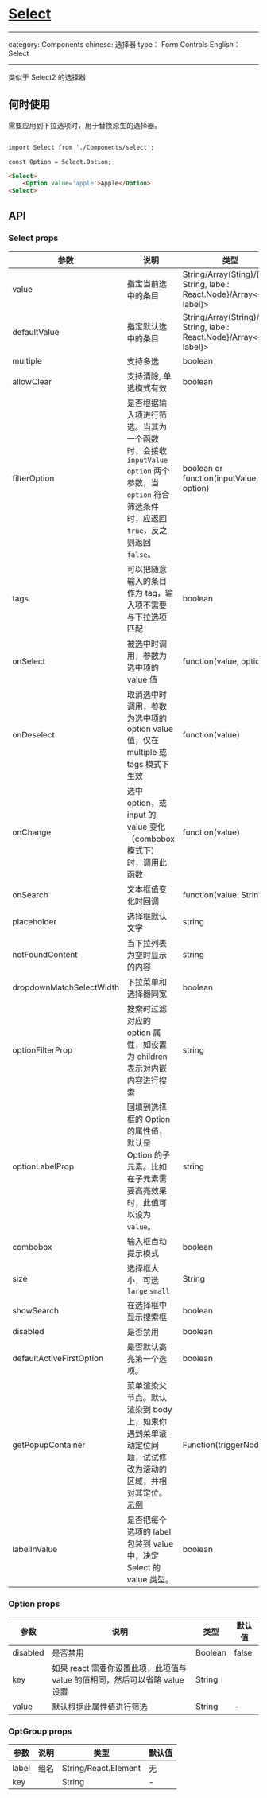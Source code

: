 # [Select](http://naotu.baidu.com/file/8d654ac25a8b27c4e3ece259370aae2e?token=f63e1566705c1ce6)

---

category: Components
chinese: 选择器
type： Form Controls
English： Select

---

类似于 Select2 的选择器

## 何时使用

需要应用到下拉选项时，用于替换原生的选择器。

```html

import Select from './Components/select';

const Option = Select.Option;

<Select>
    <Option value='apple'>Apple</Option>
<Select>

```

## API

### Select props

| 参数     | 说明           | 类型     | 默认值       |
|----------|----------------|----------|--------------|
| value    | 指定当前选中的条目 | String/Array(Sting)/{key: String, label: React.Node}/Array<{key, label}>   |  无  |
| defaultValue | 指定默认选中的条目 | String/Array(String)/{key: String, label: React.Node}/Array<{key, label}>   |  无  |
| multiple   | 支持多选 | boolean | false |
| allowClear   | 支持清除, 单选模式有效 | boolean | false |
| filterOption | 是否根据输入项进行筛选。当其为一个函数时，会接收 `inputValue` `option` 两个参数，当 `option` 符合筛选条件时，应返回 `true`，反之则返回 `false`。 | boolean or function(inputValue, option) | true     |
| tags | 可以把随意输入的条目作为 tag，输入项不需要与下拉选项匹配 | boolean |false |
| onSelect | 被选中时调用，参数为选中项的 value 值 | function(value, option) | 无   |
| onDeselect | 取消选中时调用，参数为选中项的 option value 值，仅在 multiple 或 tags 模式下生效 |  function(value) | 无   |
| onChange | 选中 option，或 input 的 value 变化（combobox 模式下）时，调用此函数 | function(value) | 无 |
| onSearch | 文本框值变化时回调 | function(value: String) |  |
| placeholder | 选择框默认文字 | string | 无 |
| notFoundContent | 当下拉列表为空时显示的内容 | string | 'Not Found' |
| dropdownMatchSelectWidth | 下拉菜单和选择器同宽 | boolean | true |
| optionFilterProp | 搜索时过滤对应的 option 属性，如设置为 children 表示对内嵌内容进行搜索 | string | value |
| optionLabelProp | 回填到选择框的 Option 的属性值，默认是 Option 的子元素。比如在子元素需要高亮效果时，此值可以设为 `value`。 | string | `children` （combobox 模式下为 `value`） |
| combobox | 输入框自动提示模式 | boolean | false |
| size    | 选择框大小，可选 `large` `small`  | String      |      default      |
| showSearch | 在选择框中显示搜索框 | boolean | false |
| disabled | 是否禁用 | boolean | false |
| defaultActiveFirstOption | 是否默认高亮第一个选项。 | boolean | true
| getPopupContainer | 菜单渲染父节点。默认渲染到 body 上，如果你遇到菜单滚动定位问题，试试修改为滚动的区域，并相对其定位。[示例](http://codepen.io/anon/pen/xVBOVQ?editors=001) | Function(triggerNode) | () => document.body |
| labelInValue | 是否把每个选项的 label 包装到 value 中，决定 Select 的 value 类型。 | boolean | false |

### Option props

| 参数     | 说明           | 类型     | 默认值       |
|----------|----------------|----------|--------------|
| disabled    | 是否禁用 | Boolean   |  false  |
| key   | 如果 react 需要你设置此项，此项值与 value 的值相同，然后可以省略 value 设置 |  String |  |
| value   | 默认根据此属性值进行筛选 | String | - |

### OptGroup props

| 参数     | 说明           | 类型     | 默认值          |
|----------|----------------|----------|-----------------|
| label    | 组名           | String/React.Element | 无  |
| key      |                |  String  | -               |
